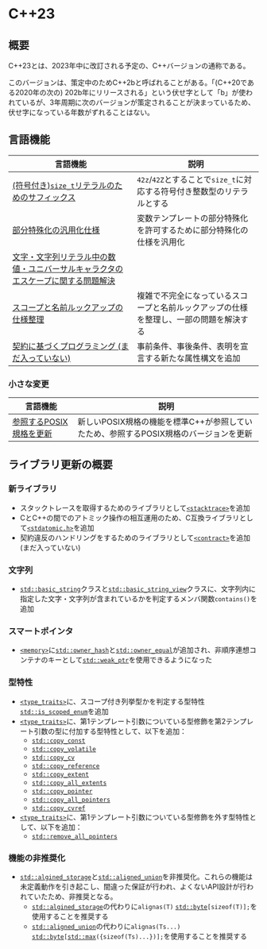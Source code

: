 # C++23

## 概要
C++23とは、2023年中に改訂される予定の、C++バージョンの通称である。

このバージョンは、策定中のためC++2bと呼ばれることがある。「(C++20である2020年の次の) 202b年にリリースされる」という伏せ字として「b」が使われているが、3年周期に次のバージョンが策定されることが決まっているため、伏せ字になっている年数がずれることはない。


## 言語機能

| 言語機能 | 説明 |
|----------|------|
| [(符号付き)`size_t`リテラルのためのサフィックス](cpp23/literal_suffix_for_signed_size_t.md.nolink) | `42z`/`42Z`とすることで`size_t`に対応する符号付き整数型のリテラルとする |
| [部分特殊化の汎用化仕様](cpp23/generalized_wording_for_partial_specializations.md.nolink) | 変数テンプレートの部分特殊化を許可するために部分特殊化の仕様を汎用化 |
| [文字・文字列リテラル中の数値・ユニバーサルキャラクタのエスケープに関する問題解決](cpp23/numeric_and_universal_character_escapes_in_character_and_string_literals.md.nolink) | |
| [スコープと名前ルックアップの仕様整理](cpp23/declarations_and_where_to_find_them.md.nolink) | 複雑で不完全になっているスコープと名前ルックアップの仕様を整理し、一部の問題を解決する |
| [契約に基づくプログラミング (まだ入っていない)](cpp23/contract-based_programming.md) | 事前条件、事後条件、表明を宣言する新たな属性構文を追加 |

### 小さな変更

| 言語機能 | 説明 |
|----------|------|
| [参照するPOSIX規格を更新](cpp23/update_normative_reference_to_posix.md.nolink) | 新しいPOSIX規格の機能を標準C++が参照していたため、参照するPOSIX規格のバージョンを更新 |


## ライブラリ更新の概要
### 新ライブラリ

- スタックトレースを取得するためのライブラリとして[`<stacktrace>`](/reference/stacktrace.md.nolink)を追加
- CとC++の間でのアトミック操作の相互運用のため、C互換ライブラリとして[`<stdatomic.h>`](/reference/stdatomic.h.nolink)を追加
- 契約違反のハンドリングをするためのライブラリとして[`<contract>`](/reference/contract.md)を追加 (まだ入っていない)


### 文字列
- [`std::basic_string`](/reference/string/basic_string.md)クラスと[`std::basic_string_view`](/reference/string_view/basic_string_view.md)クラスに、文字列内に指定した文字・文字列が含まれているかを判定するメンバ関数`contains()`を追加

### スマートポインタ
- [`<memory>`](/reference/memory.md)に[`std::owner_hash`](/reference/memory/owner_hash.md.nolink)と[`std::owner_equal`](/reference/memory/owner_equal.md.nolink)が追加され、非順序連想コンテナのキーとして[`std::weak_ptr`](/reference/memory/weak_ptr.md)を使用できるようになった


### 型特性
- [`<type_traits>`](/reference/type_traits.md)に、スコープ付き列挙型かを判定する型特性[`std::is_scoped_enum`](/reference/type_traits/is_scoped_enum.md)を追加
- [`<type_traits>`](/reference/type_traits.md)に、第1テンプレート引数についている型修飾を第2テンプレート引数の型に付加する型特性として、以下を追加：
    - [`std::copy_const`](/reference/type_traits/copy_const.md.nolink)
    - [`std::copy_volatile`](/reference/type_traits/copy_volatile.md.nolink)
    - [`std::copy_cv`](/reference/type_traits/copy_cv.md.nolink)
    - [`std::copy_reference`](/reference/type_traits/copy_reference.md.nolink)
    - [`std::copy_extent`](/reference/type_traits/copy_extent.md.nolink)
    - [`std::copy_all_extents`](/reference/type_traits/copy_all_extents.md.nolink)
    - [`std::copy_pointer`](/reference/type_traits/copy_pointer.md.nolink)
    - [`std::copy_all_pointers`](/reference/type_traits/copy_all_pointers.md.nolink)
    - [`std::copy_cvref`](/reference/type_traits/copy_cvref.md.nolink)
- [`<type_traits>`](/reference/type_traits.md)に、第1テンプレート引数についている型修飾を外す型特性として、以下を追加：
    - [`std::remove_all_pointers`](/reference/type_traits/remove_all_pointers.md.nolink)


### 機能の非推奨化
- [`std::algined_storage`](/reference/type_traits/aligned_storage.md)と[`std::aligned_union`](/reference/type_traits/aligned_union.md)を非推奨化。これらの機能は未定義動作を引き起こし、間違った保証が行われ、よくないAPI設計が行われていたため、非推奨となる。
    - [`std::algined_storage`](/reference/type_traits/aligned_storage.md)の代わりに`alignas(T)` [`std::byte`](/reference/cstddef/byte.md)`[sizeof(T)];`を使用することを推奨する
    - [`std::aligned_union`](/reference/type_traits/aligned_union.md)の代わりに`alignas(Ts...)` [`std::byte`](/reference/cstddef/byte.md)`[`[`std::max`](/reference/algorithm/max.md)`({sizeof(Ts)...})];`を使用することを推奨する

